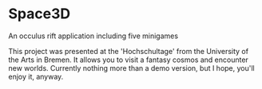 # Space3D
An occulus rift application including five minigames

This project was presented at the 'Hochschultage' from the University of the Arts in Bremen. It allows you to visit a fantasy cosmos and encounter new worlds.
Currently nothing more than a demo version, but I hope, you'll enjoy it, anyway.
